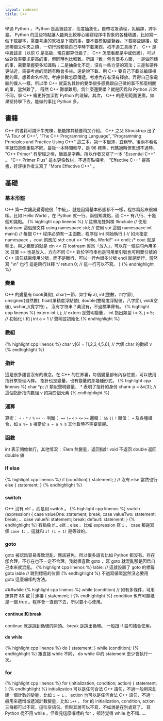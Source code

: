 ```yaml
---
layout: indexed
title: C++
---
```

學過 Python ， Python 是高級語言，高度抽象化，自帶垃圾淸理，免編譯，跨平臺。 Python 的這些特點讓人能夠比較專心編寫程序中對象的各種境遇，比如寫一個下載腳本，需要考慮的就衹是下載的事，要不要模擬瀏覽器，下載哪些鏈接，放進哪個文件夾之類，一切行爲都像自己平時下載東西，衹不過工具換了。
C++ 是中級語言（以前 C 是高級，現在都算低級了， C++ 怎麼看都是中或低級），可以做對效率要求更高的事，但同時也比較難。所謂「難」包含很多方面，一是做同樣的事，需要掌握更多知識點；二是抽象化不足，沒有一些方便的寫法；三是和硬件更貼近，需要考慮的問題有時會多些。還是說下載，用 C++ 要自己下載並編譯相關的庫，想着命名空間，考慮參數怎麼傳遞，考慮內存有沒有釋放。弄得自己像電腦的僕人一樣。所以學 C++ 就莫名其妙的要學很多感覺跟自己做的事不那麼相關的事，當然難了。
旣然 C++ 難學難用，爲什麼還要學？就是因爲和 Python 非常不同，學 C++ 纔更好加深對 Python 的理解。其次， C++ 的應用範圍更廣，如果堅持學下去，能做的事比 Python 多。

## 書籍
C++ 的書籍可謂汗牛充棟，衹能擇其精要稍加介紹。
C++ 之父 Stroustrup 出了 "A Tour of C++", "The C++ Programming Language", "Programming: Principles and Practice Using C++" 這三本。第一本很薄，宜粗學。後兩本看名字就知道側重點不同。最後一本時間較早，是 98 標準，代碼過時但思想不過時。
"C++ Primer" 有聖經之稱，簡直是字典。所以作者又寫了一本 "Essential C++" 。
"C++ Primer Plus" 這本更像敎材，不過有點囉嗦。
"Effective C++" 提高書，好評後作者又寫了 "More Effective C++" 。

## 基礎

### 基本形態
C++ 第一次讓我覺得他很「中級」，就是因爲基本形態都不一樣，程序寫起來很囉嗦。比如 Hello World ，在 Python 就一行、兩個知識點，而 C++ 有八行、十幾個知識點。
{% highlight cpp linenos %}
// 註釋用雙斜槓
#include <iostream> // 使用 iostream 這個頭文件
using namespace std; // 使用 std 這個 namespace
int main() // 每個 C++ 程序必須有一主函數，程序從 int 開始執行
{
// 如未指定 namespace ，cout 前應加 std:
	cout << "Hello, World!"
	<< endl;
/* cout 就是輸出，與之相反的就是 cin
<< 在 iostream 裏爲「放入」，可以在一個語句內用多次
其實 >> 也是放入，方向不同
C++ 對於字符串也是可用單引號也可用雙引號的
C++ 語句結束使用分號，而不是斷行，可以一行內很多分號
endl 就是斷行，當然寫 "\n" 也行
這是跨行註釋 */
	return 0; // 這一行可以不寫。
}
{% endhighlight %}

### 變量
C++ 的變量有 bool(眞假), char(一節，如字母 a), int(整數，四字節), unsigned(自然數), float(單精度浮點値), double(雙精度浮點値，八字節), void(空値), wchar_t(寬字符) 。
沒有字符串？眞沒有，不過標準庫有。
{% highlight cpp linenos %}
extern int i, j; // extern 是聲明變量， int 指出類型
i = 3, j = 5; // 初始化 i 和 j
int a = 1 // 聲明並初始化
{% endhighlight %}

### 數組
{% highlight cpp linenos %}
char v[6] = [1,2,3,4,5,6]; // 六個 char 的數組 v
{% endhighlight %}

### 指針
這是很多語言沒有的槪念。在 C++ 的世界裏，每個變量都有內存位置，可以使用指針來管理內存。
指針也是變量，也有變量的那幾種形式。
{% highlight cpp linenos %}
char *p; // 類似聲明變量， * 表明了指針的身份
char∗ p = &v[3]; // 這個指針指向數組 v 的第四個元素
{% endhighlight %}

### 運算
算術： `+` `-` `*` `/` `%` `++` `--`
判斷： `==` `!=` `<` `>` `<=` `>=`
邏輯： `&&` `||` `!`
賦值： `=` 及各種組合，如 `a %= b` 相當於 `a = a % b`
其他暫時不需要掌握。

### 函數
int 表示開始執行，其他情況：
Elem 無變量，返回指針
void 不返回
double 返回 double 値

### if else
{% highlight cpp linenos %}
if (condition)
{
	statement;
}
// 沒有 else 當然也行
else
{
	statement;
}
{% endhighlight %}

### switch
C++ 沒有 elif ，而是用 switch 。
{% highlight cpp linenos %}
switch (expression)
{
	case valueOne: statement;
		break;
	case valueTwo: statement;
		break;
	...
	case valueN: statement;
		break;
	default: statement;
}
{% endhighlight %}
有點像 if... elif... else 。比如 expression 寫 `i` ， case 那邊寫個 `case 1:` ，這就和 `if (i = 1)` 是等效的。

### goto
goto 被認爲容易導致混亂、應該避免，所以很多語言比如 Python 都沒有。存在卽合理，不存在也不一定不合理。我就很喜歡 goto ，寫 goto 就混亂那是因爲自己本來就混亂。
{% highlight cpp linenos %}
lable: // 這就設置了 goto 的標籤
goto lable // 跳到標籤的位置
{% endhighlight %}
不過寫循環當然沒必要用 goto 這麼囉嗦的方法。

###while
{% highlight cpp linenos %}
while (condition) // 如有多條件，可用運算符 && 或 || 連接
{
	statement;
}
{% endhighlight %}
condition 也有可能衹是一個 true 。程序會一直跑下去，所以要小心使用。

#### continue 和 break
continue 就是跳到循環的開頭。
break 是跳出循環。
一般跟 if 語句結合使用。

#### do while
{% highlight cpp linenos %}
do
{
	statement;
}
while (condition);
{% endhighlight %}
跟直接 while 不同， do while 中的 statement 至少會執行一次。

### for
{% highlight cpp linenos %}
for (initialization; condition; action)
{
	statement;
}
{% endhighlight %}
initialization 可以是任何合法 C++ 語句，不過一般用來創建一個計數的變量，比如 `i = 1` 。
action 也可以是任何合法 C++ 語句，不過一般用來遞增或遞減計數變量，比如 `i++` 。
for 的 initialization, condition, action 三條都可以不寫，這叫空語句。但與其說可以不寫，不如說是在別處寫了。
寫 Python 從不用 while ，但看見這麼囉嗦的 for ，頓時覺得 while 也不錯……